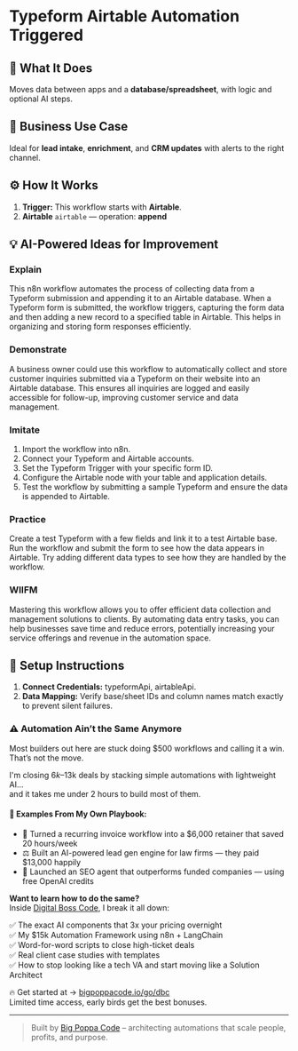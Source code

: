 # Typeform Airtable Automation Triggered
## 🚀 What It Does
Moves data between apps and a **database/spreadsheet**, with logic and optional AI steps.

## 💼 Business Use Case
Ideal for **lead intake**, **enrichment**, and **CRM updates** with alerts to the right channel.

## ⚙️ How It Works
1. **Trigger:** This workflow starts with **Airtable**.
2. **Airtable** `airtable` — operation: **append**

## 💡 AI-Powered Ideas for Improvement
### Explain
This n8n workflow automates the process of collecting data from a Typeform submission and appending it to an Airtable database. When a Typeform form is submitted, the workflow triggers, capturing the form data and then adding a new record to a specified table in Airtable. This helps in organizing and storing form responses efficiently.

### Demonstrate
A business owner could use this workflow to automatically collect and store customer inquiries submitted via a Typeform on their website into an Airtable database. This ensures all inquiries are logged and easily accessible for follow-up, improving customer service and data management.

### Imitate
1. Import the workflow into n8n.
2. Connect your Typeform and Airtable accounts.
3. Set the Typeform Trigger with your specific form ID.
4. Configure the Airtable node with your table and application details.
5. Test the workflow by submitting a sample Typeform and ensure the data is appended to Airtable.

### Practice
Create a test Typeform with a few fields and link it to a test Airtable base. Run the workflow and submit the form to see how the data appears in Airtable. Try adding different data types to see how they are handled by the workflow.

### WIIFM
Mastering this workflow allows you to offer efficient data collection and management solutions to clients. By automating data entry tasks, you can help businesses save time and reduce errors, potentially increasing your service offerings and revenue in the automation space.

## 🔧 Setup Instructions
1. **Connect Credentials:** typeformApi, airtableApi.
2. **Data Mapping:** Verify base/sheet IDs and column names match exactly to prevent silent failures.

### ⚠️ Automation Ain’t the Same Anymore

Most builders out here are stuck doing $500 workflows and calling it a win.  
That’s not the move.  

I'm closing $6k–$13k deals by stacking simple automations with lightweight AI...  
and it takes me under 2 hours to build most of them.

#### 🧠 Examples From My Own Playbook:
- 🔁 Turned a recurring invoice workflow into a $6,000 retainer that saved 20 hours/week  
- ⚖️ Built an AI-powered lead gen engine for law firms — they paid $13,000 happily  
- 🚀 Launched an SEO agent that outperforms funded companies — using free OpenAI credits  

**Want to learn how to do the same?**  
Inside [Digital Boss Code](https://bigpoppacode.io/go/dbc), I break it all down:

✅ The exact AI components that 3x your pricing overnight  
✅ My $15k Automation Framework using n8n + LangChain  
✅ Word-for-word scripts to close high-ticket deals  
✅ Real client case studies with templates  
✅ How to stop looking like a tech VA and start moving like a Solution Architect  

🔥 Get started at → [bigpoppacode.io/go/dbc](https://bigpoppacode.io/go/dbc)  
Limited time access, early birds get the best bonuses.

---
> Built by [Big Poppa Code](https://bigpoppacode.io) – architecting automations that scale people, profits, and purpose.
